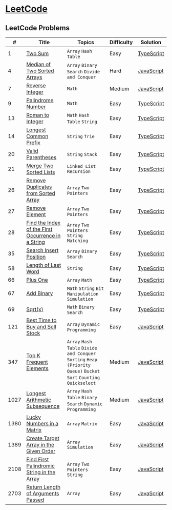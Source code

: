 # [LeetCode](https://leetcode.com/problemset/all/)

## LeetCode Problems

| #    | Title                                                                                                                                   | Topics                                                                                                             | Difficulty | Solution                                                                                   |
| ---- | --------------------------------------------------------------------------------------------------------------------------------------- | ------------------------------------------------------------------------------------------------------------------ | ---------- | ------------------------------------------------------------------------------------------ |
| 1    | [Two Sum](https://leetcode.com/problems/two-sum/)                                                                                       | `Array` `Hash Table`                                                                                               | Easy       | [TypeScript](https://github.com/cundodev/leetcode-solutions/blob/master/Solutions/1.ts)    |
| 4    | [Median of Two Sorted Arrays](https://leetcode.com/problems/median-of-two-sorted-arrays/)                                               | `Array` `Binary Search` `Divide and Conquer`                                                                       | Hard       | [JavaScript](https://github.com/cundodev/leetcode-solutions/blob/master/Solutions/4.js)    |
| 7    | [Reverse Integer](https://leetcode.com/problems/reverse-integer/)                                                                       | `Math`                                                                                                             | Medium     | [JavaScript](https://github.com/cundodev/leetcode-solutions/blob/master/Solutions/7.js)    |
| 9    | [Palindrome Number](https://leetcode.com/problems/palindrome-number/)                                                                   | `Math`                                                                                                             | Easy       | [TypeScript](https://github.com/cundodev/leetcode-solutions/blob/master/Solutions/9.ts)    |
| 13   | [Roman to Integer](https://leetcode.com/problems/roman-to-integer/)                                                                     | `Math` `Hash Table` `String`                                                                                       | Easy       | [TypeScript](https://github.com/cundodev/leetcode-solutions/blob/master/Solutions/13.ts)   |
| 14   | [Longest Common Prefix](https://leetcode.com/problems/longest-common-prefix/)                                                           | `String` `Trie`                                                                                                    | Easy       | [TypeScript](https://github.com/cundodev/leetcode-solutions/blob/master/Solutions/14.ts)   |
| 20   | [Valid Parentheses](https://leetcode.com/problems/valid-parentheses/)                                                                   | `String` `Stack`                                                                                                   | Easy       | [TypeScript](https://github.com/cundodev/leetcode-solutions/blob/master/Solutions/20.ts)   |
| 21   | [Merge Two Sorted Lists](https://leetcode.com/problems/merge-two-sorted-lists/)                                                         | `Linked List` `Recursion`                                                                                          | Easy       | [TypeScript](https://github.com/cundodev/leetcode-solutions/blob/master/Solutions/21.ts)   |
| 26   | [Remove Duplicates from Sorted Array](https://leetcode.com/problems/remove-duplicates-from-sorted-array/)                               | `Array` `Two Pointers`                                                                                             | Easy       | [TypeScript](https://github.com/cundodev/leetcode-solutions/blob/master/Solutions/26.ts)   |
| 27   | [Remove Element](https://leetcode.com/problems/remove-element/)                                                                         | `Array` `Two Pointers`                                                                                             | Easy       | [TypeScript](https://github.com/cundodev/leetcode-solutions/blob/master/Solutions/27.ts)   |
| 28   | [Find the Index of the First Occurrence in a String](https://leetcode.com/problems/find-the-index-of-the-first-occurrence-in-a-string/) | `Array` `Two Pointers` `String Matching`                                                                           | Easy       | [TypeScript](https://github.com/cundodev/leetcode-solutions/blob/master/Solutions/28.ts)   |
| 35   | [Search Insert Position](https://leetcode.com/problems/search-insert-position/)                                                         | `Array` `Binary Search`                                                                                            | Easy       | [TypeScript](https://github.com/cundodev/leetcode-solutions/blob/master/Solutions/35.ts)   |
| 58   | [Length of Last Word](https://leetcode.com/problems/length-of-last-word/)                                                               | `String`                                                                                                           | Easy       | [TypeScript](https://github.com/cundodev/leetcode-solutions/blob/master/Solutions/58.ts)   |
| 66   | [Plus One](https://leetcode.com/problems/plus-one/)                                                                                     | `Array` `Math`                                                                                                     | Easy       | [TypeScript](https://github.com/cundodev/leetcode-solutions/blob/master/Solutions/66.ts)   |
| 67   | [Add Binary](https://leetcode.com/problems/add-binary/)                                                                                 | `Math` `String` `Bit Manipulation` `Simulation`                                                                    | Easy       | [TypeScript](https://github.com/cundodev/leetcode-solutions/blob/master/Solutions/67.ts)   |
| 69   | [Sqrt(x)](https://leetcode.com/problems/sqrtx/)                                                                                         | `Math` `Binary Search`                                                                                             | Easy       | [TypeScript](https://github.com/cundodev/leetcode-solutions/blob/master/Solutions/69.ts)   |
| 121  | [Best Time to Buy and Sell Stock](https://leetcode.com/problems/best-time-to-buy-and-sell-stock/)                                       | `Array` `Dynamic Programming`                                                                                      | Easy       | [JavaScript](https://github.com/cundodev/leetcode-solutions/blob/master/Solutions/121.js)  |
| 347  | [Top K Frequent Elements](https://leetcode.com/problems/top-k-frequent-elements/description/)                                           | `Array` `Hash Table` `Divide and Conquer` `Sorting` `Heap (Priority Queue)` `Bucket Sort` `Counting` `Quickselect` | Medium     | [JavaScript](https://github.com/cundodev/leetcode-solutions/blob/master/Solutions/347.js)  |
| 1027 | [Longest Arithmetic Subsequence](https://leetcode.com/problems/longest-arithmetic-subsequence/)                                         | `Array` `Hash Table` `Binary Search` `Dynamic Programming`                                                         | Medium     | [JavaScript](https://github.com/cundodev/leetcode-solutions/blob/master/Solutions/1027.js) |
| 1380 | [Lucky Numbers in a Matrix](https://leetcode.com/problems/lucky-numbers-in-a-matrix/)                                                   | `Array` `Matrix`                                                                                                   | Easy       | [JavaScript](https://github.com/cundodev/leetcode-solutions/blob/master/Solutions/1380.js) |
| 1389 | [Create Target Array in the Given Order](https://leetcode.com/problems/create-target-array-in-the-given-order/)                         | `Array` `Simulation`                                                                                               | Easy       | [JavaScript](https://github.com/cundodev/leetcode-solutions/blob/master/Solutions/1389.js) |
| 2108 | [Find First Palindromic String in the Array](https://leetcode.com/problems/find-first-palindromic-string-in-the-array/)                 | `Array` `Two Pointers` `String`                                                                                    | Easy       | [JavaScript](https://github.com/cundodev/leetcode-solutions/blob/master/Solutions/2108.js) |
| 2703 | [Return Length of Arguments Passed](https://leetcode.com/problems/return-length-of-arguments-passed/description/)                       | `Array`                                                                                                            | Easy       | [JavaScript](https://github.com/cundodev/leetcode-solutions/blob/master/Solutions/2703.js) |

